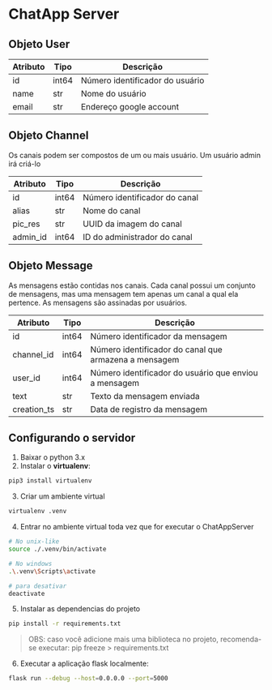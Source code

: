 # ChatApp Server

## Objeto User

| Atributo     | Tipo  | Descrição                       |
|--------------|-------|---------------------------------|
| id           | int64 | Número identificador do usuário |
| name         |  str  | Nome do usuário                 |
| email        |  str  | Endereço google account         |

## Objeto Channel

Os canais podem ser compostos de um ou mais usuário. Um usuário admin
irá criá-lo

| Atributo     | Tipo  | Descrição                     |
|--------------|-------|-------------------------------|
| id           | int64 | Número identificador do canal |
| alias        |  str  | Nome do canal                 |
| pic_res      |  str  | UUID da imagem do canal       |
| admin_id     | int64 | ID do administrador do canal  |

## Objeto Message

As mensagens estão contidas nos canais. Cada canal possui um conjunto
de mensagens, mas uma mensagem tem apenas um canal a qual ela pertence.
As mensagens são assinadas por usuários.

| Atributo     | Tipo  | Descrição                                             |
|--------------|-------|-------------------------------------------------------|
| id           | int64 | Número identificador da mensagem                      |
| channel_id   | int64 | Número identificador do canal que armazena a mensagem |
| user_id      | int64 | Número identificador do usuário que enviou a mensagem |
| text         | str   | Texto da mensagem enviada                             |
| creation_ts  | str   | Data de registro da mensagem                          |

## Configurando o servidor

1) Baixar o python 3.x
2) Instalar o **virtualenv**:
```bash
pip3 install virtualenv
```
3) Criar um ambiente virtual
```bash
virtualenv .venv
```
4) Entrar no ambiente virtual toda vez que for executar o ChatAppServer
```bash
# No unix-like
source ./.venv/bin/activate

# No windows
.\.venv\Scripts\activate

# para desativar
deactivate
```
5) Instalar as dependencias do projeto
```bash
pip install -r requirements.txt
```
> OBS: caso você adicione mais uma biblioteca no projeto, recomenda-se executar: pip freeze > requirements.txt
6) Executar a aplicação flask localmente:
```bash
flask run --debug --host=0.0.0.0 --port=5000
```